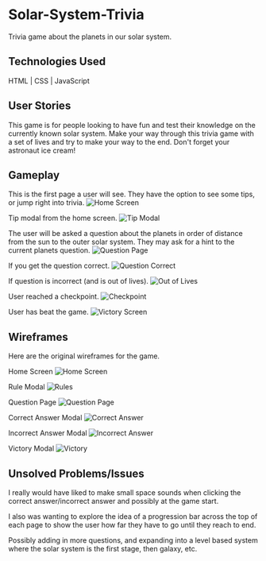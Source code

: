 # Solar-System-Trivia
Trivia game about the planets in our solar system.


## Technologies Used
HTML | CSS | JavaScript

## User Stories
This game is for people looking to have fun and test their knowledge on the currently known solar system. Make your way through this trivia game with a set of lives and try to make your way to the end. Don't forget your astronaut ice cream!

## Gameplay
This is the first page a user will see. They have the option to see some tips, or jump right into trivia.
![Home Screen](./screenshots/home-screen.png)

Tip modal from the home screen.
![Tip Modal](./screenshots/tip-modal-final.png)

The user will be asked a question about the planets in order of distance from the sun to the outer solar system. They may ask for a hint to the current planets question.
![Question Page](./screenshots/question-page-final.png)

If you get the question correct.
![Question Correct](./screenshots/question-correct.png)

If question is incorrect (and is out of lives).
![Out of Lives](./screenshots/out-of-lives.png)

User reached a checkpoint.
![Checkpoint](./screenshots/checkpoint.png)

User has beat the game.
![Victory Screen](./screenshots/victory.png)

## Wireframes
Here are the original wireframes for the game.

Home Screen
![Home Screen](./wireframes/home-screen.png)

Rule Modal
![Rules](./wireframes/rules.png)

Question Page
![Question Page](./wireframes/question-page.png)

Correct Answer Modal
![Correct Answer](./wireframes/correct-answer.png)

Incorrect Answer Modal
![Incorrect Answer](./wireframes/incorrect-answer.png)

Victory Modal
![Victory](./wireframes/victory.png)

## Unsolved Problems/Issues
I really would have liked to make small space sounds when clicking the correct answer/incorrect answer and possibly at the game start.

I also was wanting to explore the idea of a progression bar across the top of each page to show the user how far they have to go until they reach to end.

Possibly adding in more questions, and expanding into a level based system where the solar system is the first stage, then galaxy, etc.